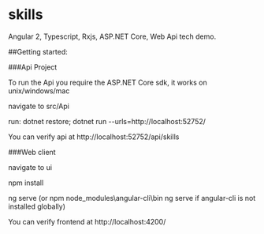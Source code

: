 # skills
Angular 2, Typescript, Rxjs, ASP.NET Core, Web Api tech demo.

##Getting started:

###Api Project

To run the Api you require the ASP.NET Core sdk, it works on unix/windows/mac

navigate to src/Api

run: dotnet restore; dotnet run --urls=http://localhost:52752/

You can verify api at http://localhost:52752/api/skills

###Web client

navigate to ui

npm install

ng serve (or npm node_modules\angular-cli\bin ng serve if angular-cli is not installed globally)

You can verify frontend at http://localhost:4200/


